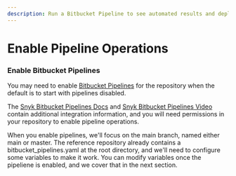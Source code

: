 ```yaml
---
description: Run a Bitbucket Pipeline to see automated results and deploy your application
---
```


# Enable Pipeline Operations

### Enable Bitbucket Pipelines

You may need to enable [Bitbucket Pipelines](../../../setting-up-your-workshops/atlassian-integrations/atlassian-bitbucket-pipeline-variables.md) for the repository when the default is to start with pipelines disabled. &#x20;

The [Snyk Bitbucket Pipelines Docs](../../../../../features/integrations/ci-cd-integrations/bitbucket-pipelines-integration-overview.md) and [Snyk Bitbucket Pipelines Video](../../../../../features/integrations/ci-cd-integrations/bitbucket-pipelines-integration.md) contain additional integration information, and you will need permissions in your repository to enable pipeline operations.

When you enable pipelines, we'll focus on the main branch, named either main or master.  The reference repository already contains a bitbucket\_pipelines.yaml at the root directory, and we'll need to configure some variables to make it work.  You can modify variables once the pipeliene is enabled, and we cover that in the next section.
